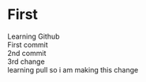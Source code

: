 # First

Learning Github <br>
First commit
<br>
2nd commit
<br>
3rd change
<br>
learning pull so i am making this change
